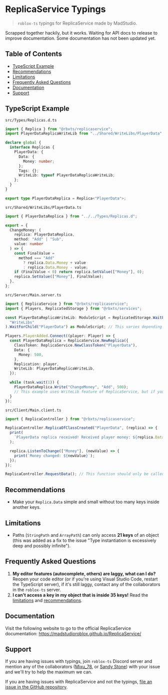 # ReplicaService Typings

> `roblox-ts` typings for ReplicaService made by MadStudio.

Scrapped together hackily, but it works. Waiting for API docs to release to improve documentation. Some documentation has not been updated yet.

## Table of Contents

- [TypeScript Example](#typescript-example)
- [Recommendations](#recommendations)
- [Limitations](#limitations)
- [Frequently Asked Questions](#frequently-asked-questions)
- [Documentation](#documentation)
- [Support](#support)

## TypeScript Example

`src/Types/Replicas.d.ts`

```ts
import { Replica } from "@rbxts/replicaservice";
import PlayerDataReplicaWriteLib from "../Shared/WriteLibs/PlayerData";

declare global {
  interface Replicas {
    PlayerData: {
      Data: {
        Money: number;
      };
      Tags: {};
      WriteLib: typeof PlayerDataReplicaWriteLib;
    };
  }
}

export type PlayerDataReplica = Replica<"PlayerData">;
```

`src/Shared/WriteLibs/PlayerData.ts`

```ts
import { PlayerDataReplica } from "../../Types/Replicas.d";

export = {
  ChangeMoney: (
    replica: PlayerDataReplica,
    method: "Add" | "Sub",
    value: number
  ) => {
    const FinalValue =
      method === "Add"
        ? replica.Data.Money + value
        : replica.Data.Money - value;
    if (FinalValue < 0) return replica.SetValue(["Money"], 0);
    replica.SetValue(["Money"], FinalValue);
  },
};
```

`src/Server/Main.server.ts`

```ts
import { ReplicaService } from "@rbxts/replicaservice";
import { Players, ReplicatedStorage } from "@rbxts/services";

const PlayerDataReplicaWriteLib: ModuleScript = ReplicatedStorage.WaitForChild(
  "WriteLibs"
).WaitForChild("PlayerData") as ModuleScript; // This varies depending on your "default.project.json" paths.

Players.PlayerAdded.Connect((player: Player) => {
  const PlayerDataReplica = ReplicaService.NewReplica({
    ClassToken: ReplicaService.NewClassToken("PlayerData"),
    Data: {
      Money: 500,
    },
    Replication: player,
    WriteLib: PlayerDataReplicaWriteLib,
  });

  while (task.wait(1)) {
    PlayerDataReplica.Write("ChangeMoney", "Add", 500);
    // This example uses WriteLib feature of ReplicaService, but if you don't want/don't need to use a WriteLib, then you can do: PlayerDataReplica.SetValue(["Money"], PlayerDataReplica.Data.Money + 500)
  }
});
```

`src/Client/Main.client.ts`

```ts
import { ReplicaController } from "@rbxts/replicaservice";

ReplicaController.ReplicaOfClassCreated("PlayerData", (replica) => {
  print(
    `PlayerData replica received! Received player money: ${replica.Data.Money}`
  );

  replica.ListenToChange(["Money"], (newValue) => {
    print(`Money changed: ${newValue}`);
  });
});

ReplicaController.RequestData(); // This function should only be called once in the entire codebase! Read the documentation for more information.
```

## Recommendations

- Make your `Replica.Data` simple and small without too many keys inside another keys.

## Limitations

- Paths (`StringPath` and `ArrayPath`) can only access **21 keys** of an object (this was added as a fix to the issue "Type instantiation is excessively deep and possibly infinite").

## Frequently Asked Questions

1. **My editor features (autocomplete, others) are laggy, what can I do?** Reopen your code editor (or if you're using Visual Studio Code, restart the TypeScript server), if it's still laggy, contact any of the collaborators in the `roblox-ts` server.
2. **I can't access a key in my object that is inside 35 keys!** Read the [limitations](#-limitations) and [recommendations](#-recommendations).

## Documentation

Visit the following website to go to the official ReplicaService documentation: https://madstudioroblox.github.io/ReplicaService/

## Support

If you are having issues with typings, join `roblox-ts` Discord server and mention any of the collaborators ([Mixu_78](https://discord.com/users/255257883250393091), or [Sandy Stone](https://discord.com/users/1018447375079063573)) with your issue and we'll try to help the maximum we can.

If you are having issues with ReplicaService and not the typings, [file an issue in the GitHub repository](https://github.com/MadStudioRoblox/ReplicaService/issues).
